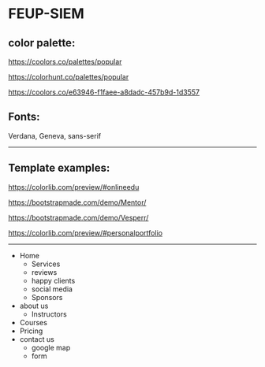 # FEUP-SIEM

## color palette:
https://coolors.co/palettes/popular

https://colorhunt.co/palettes/popular

https://coolors.co/e63946-f1faee-a8dadc-457b9d-1d3557

## Fonts:

Verdana, Geneva, sans-serif

------------------
## Template examples:

https://colorlib.com/preview/#onlineedu

https://bootstrapmade.com/demo/Mentor/

https://bootstrapmade.com/demo/Vesperr/

https://colorlib.com/preview/#personalportfolio



------------------
* Home
  * Services
  * reviews
  * happy clients
  * social media
  * Sponsors
* about us
  * Instructors
* Courses
* Pricing
* contact us
  * google map
  * form
